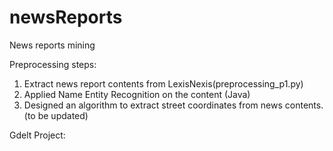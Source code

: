 # newsReports
News reports mining

Preprocessing steps:
  1. Extract news report contents from LexisNexis(preprocessing_p1.py)
  2. Applied Name Entity Recognition on the content (Java)
  3. Designed an algorithm to extract street coordinates from news contents. (to be updated)


Gdelt Project:
  
  

